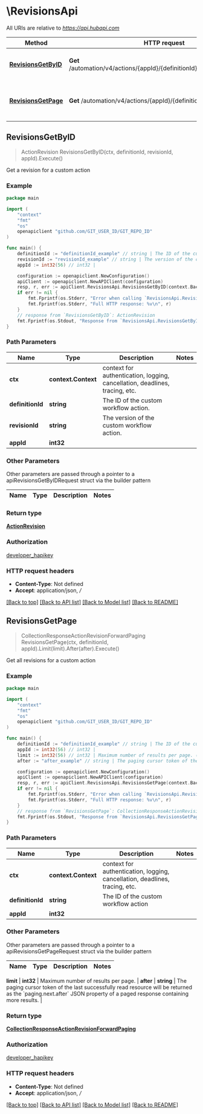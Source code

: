 # \RevisionsApi

All URIs are relative to *https://api.hubapi.com*

Method | HTTP request | Description
------------- | ------------- | -------------
[**RevisionsGetByID**](RevisionsApi.md#RevisionsGetByID) | **Get** /automation/v4/actions/{appId}/{definitionId}/revisions/{revisionId} | Get a revision for a custom action
[**RevisionsGetPage**](RevisionsApi.md#RevisionsGetPage) | **Get** /automation/v4/actions/{appId}/{definitionId}/revisions | Get all revisions for a custom action



## RevisionsGetByID

> ActionRevision RevisionsGetByID(ctx, definitionId, revisionId, appId).Execute()

Get a revision for a custom action



### Example

```go
package main

import (
    "context"
    "fmt"
    "os"
    openapiclient "github.com/GIT_USER_ID/GIT_REPO_ID"
)

func main() {
    definitionId := "definitionId_example" // string | The ID of the custom workflow action.
    revisionId := "revisionId_example" // string | The version of the custom workflow action.
    appId := int32(56) // int32 | 

    configuration := openapiclient.NewConfiguration()
    apiClient := openapiclient.NewAPIClient(configuration)
    resp, r, err := apiClient.RevisionsApi.RevisionsGetByID(context.Background(), definitionId, revisionId, appId).Execute()
    if err != nil {
        fmt.Fprintf(os.Stderr, "Error when calling `RevisionsApi.RevisionsGetByID``: %v\n", err)
        fmt.Fprintf(os.Stderr, "Full HTTP response: %v\n", r)
    }
    // response from `RevisionsGetByID`: ActionRevision
    fmt.Fprintf(os.Stdout, "Response from `RevisionsApi.RevisionsGetByID`: %v\n", resp)
}
```

### Path Parameters


Name | Type | Description  | Notes
------------- | ------------- | ------------- | -------------
**ctx** | **context.Context** | context for authentication, logging, cancellation, deadlines, tracing, etc.
**definitionId** | **string** | The ID of the custom workflow action. | 
**revisionId** | **string** | The version of the custom workflow action. | 
**appId** | **int32** |  | 

### Other Parameters

Other parameters are passed through a pointer to a apiRevisionsGetByIDRequest struct via the builder pattern


Name | Type | Description  | Notes
------------- | ------------- | ------------- | -------------




### Return type

[**ActionRevision**](ActionRevision.md)

### Authorization

[developer_hapikey](../README.md#developer_hapikey)

### HTTP request headers

- **Content-Type**: Not defined
- **Accept**: application/json, */*

[[Back to top]](#) [[Back to API list]](../README.md#documentation-for-api-endpoints)
[[Back to Model list]](../README.md#documentation-for-models)
[[Back to README]](../README.md)


## RevisionsGetPage

> CollectionResponseActionRevisionForwardPaging RevisionsGetPage(ctx, definitionId, appId).Limit(limit).After(after).Execute()

Get all revisions for a custom action



### Example

```go
package main

import (
    "context"
    "fmt"
    "os"
    openapiclient "github.com/GIT_USER_ID/GIT_REPO_ID"
)

func main() {
    definitionId := "definitionId_example" // string | The ID of the custom workflow action
    appId := int32(56) // int32 | 
    limit := int32(56) // int32 | Maximum number of results per page. (optional)
    after := "after_example" // string | The paging cursor token of the last successfully read resource will be returned as the `paging.next.after` JSON property of a paged response containing more results. (optional)

    configuration := openapiclient.NewConfiguration()
    apiClient := openapiclient.NewAPIClient(configuration)
    resp, r, err := apiClient.RevisionsApi.RevisionsGetPage(context.Background(), definitionId, appId).Limit(limit).After(after).Execute()
    if err != nil {
        fmt.Fprintf(os.Stderr, "Error when calling `RevisionsApi.RevisionsGetPage``: %v\n", err)
        fmt.Fprintf(os.Stderr, "Full HTTP response: %v\n", r)
    }
    // response from `RevisionsGetPage`: CollectionResponseActionRevisionForwardPaging
    fmt.Fprintf(os.Stdout, "Response from `RevisionsApi.RevisionsGetPage`: %v\n", resp)
}
```

### Path Parameters


Name | Type | Description  | Notes
------------- | ------------- | ------------- | -------------
**ctx** | **context.Context** | context for authentication, logging, cancellation, deadlines, tracing, etc.
**definitionId** | **string** | The ID of the custom workflow action | 
**appId** | **int32** |  | 

### Other Parameters

Other parameters are passed through a pointer to a apiRevisionsGetPageRequest struct via the builder pattern


Name | Type | Description  | Notes
------------- | ------------- | ------------- | -------------


 **limit** | **int32** | Maximum number of results per page. | 
 **after** | **string** | The paging cursor token of the last successfully read resource will be returned as the &#x60;paging.next.after&#x60; JSON property of a paged response containing more results. | 

### Return type

[**CollectionResponseActionRevisionForwardPaging**](CollectionResponseActionRevisionForwardPaging.md)

### Authorization

[developer_hapikey](../README.md#developer_hapikey)

### HTTP request headers

- **Content-Type**: Not defined
- **Accept**: application/json, */*

[[Back to top]](#) [[Back to API list]](../README.md#documentation-for-api-endpoints)
[[Back to Model list]](../README.md#documentation-for-models)
[[Back to README]](../README.md)

